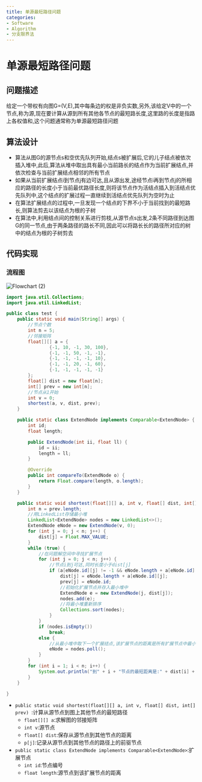 ```yaml
---
title: 单源最短路径问题
categories:
- Software
- Algorithm
- 分支限界法
---
```

# 单源最短路径问题

## 问题描述

给定一个带权有向图G=(V,E),其中每条边的权是非负实数,另外,该给定V中的一个节点,称为源,现在要计算从源到所有其他各节点的最短路长度,这里路的长度是指路上各权值和,这个问题通常称为单源最短路径问题

## 算法设计

- 算法从图G的源节点s和空优先队列开始,结点s被扩展后,它的儿子结点被依次插入堆中,此后,算法从堆中取出具有最小当前路长的结点作为当前扩展结点,并依次检查与当前扩展结点相邻的所有节点
- 如果从当前扩展结点i到节点j有边可达,且从源出发,途经节点i再到节点j的所相应的路径的长度小于当前最优路径长度,则将该节点作为活结点插入到活结点优先队列中,这个结点的扩展过程一直继续到活结点优先队列为空时为止
- 在算法扩展结点的过程中,一旦发现一个结点的下界不小于当前找到的最短路长,则算法剪去以该结点为根的子树
- 在算法中,利用结点间的控制关系进行剪枝,从源节点s出发,2条不同路径到达图G的同一节点,由于两条路径的路长不同,因此可以将路长长的路径所对应的树中的结点为根的子树剪去

## 代码实现

### 流程图

![Flowchart (2)](https://cdn.jsdelivr.net/gh/LuShan123888/Files@master/Pictures/2020-12-21-Flowchart%2520(2).png)

```java
import java.util.Collections;
import java.util.LinkedList;

public class test {
    public static void main(String[] args) {
        //节点个数
        int n = 5;
        //邻接矩阵
        float[][] a = {
                {-1, 10, -1, 30, 100},
                {-1, -1, 50, -1, -1},
                {-1, -1, -1, -1, 10},
                {-1, -1, 20, -1, 60},
                {-1, -1, -1, -1, -1}
        };
        float[] dist = new float[n];
        int[] prev = new int[n];
        //节点从1开始
        int v = 0;
        shortest(a, v, dist, prev);
    }

    public static class ExtendNode implements Comparable<ExtendNode> {
        int id;
        float length;

        public ExtendNode(int ii, float ll) {
            id = ii;
            length = ll;
        }

        @Override
        public int compareTo(ExtendNode o) {
            return Float.compare(length, o.length);
        }
    }

    public static void shortest(float[][] a, int v, float[] dist, int[] prev) {
        int n = prev.length;
        //用LinkedList存储最小堆
        LinkedList<ExtendNode> nodes = new LinkedList<>();
        ExtendNode eNode = new ExtendNode(v, 0);
        for (int j = 0; j < n; j++) {
            dist[j] = Float.MAX_VALUE;
        }
        while (true) {
            //在问题解空间中寻找扩展节点
            for (int j = 0; j < n; j++) {
                //节点i到j可达,同时长度小于dist[j]
                if (a[eNode.id][j] != -1 && eNode.length + a[eNode.id][j] < dist[j]) {
                    dist[j] = eNode.length + a[eNode.id][j];
                    prev[j] = eNode.id;
                    //初始化扩展节点并存入最小堆中
                    ExtendNode e = new ExtendNode(j, dist[j]);
                    nodes.add(e);
                    //将最小堆重新排序
                    Collections.sort(nodes);
                }
            }
            if (nodes.isEmpty())
                break;
            else {
                //从最小堆中取下一个扩展结点,该扩展节点的距离是所有扩展节点中最小的
                eNode = nodes.poll();
            }
        }
        for (int i = 1; i < n; i++) {
            System.out.println("到" + i + "节点的最短距离是:" + dist[i] + " 前驱节点为:" + (1 + prev[i]));
        }
    }

}
```

- `public static void shortest(float[][] a, int v, float[] dist, int[] prev) `:计算从源节点到图上其他节点的最短路径
    - `float[][] a`:求解图的邻接矩阵
    - `int v`:源节点
    - `float[] dist`:保存从源节点到其他节点的距离
    - `p[j]`:记录从源节点到其他节点的路径上的前驱节点
- `public static class ExtendNode implements Comparable<ExtendNode>`:扩展节点
    - `int id`:节点编号
    - `float length`:源节点到该扩展节点的距离

